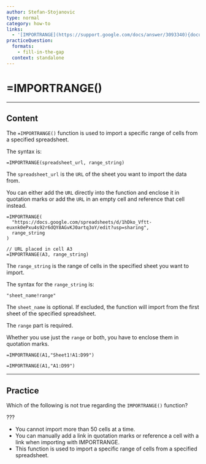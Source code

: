 ```yaml
---
author: Stefan-Stojanovic
type: normal
category: how-to
links:
  - '[IMPORTRANGE](https://support.google.com/docs/answer/3093340){documentation}'
practiceQuestion:
  formats:
    - fill-in-the-gap
  context: standalone
---
```


# =IMPORTRANGE()


---

## Content

The `=IMPORTRANGE()` function is used to import a specific range of cells from a specified spreadsheet.

The syntax is:

```plain-text
=IMPORTRANGE(spreadsheet_url, range_string)
```

The `spreadsheet_url` is the `URL` of the sheet you want to import the data from.

You can either add the `URL` directly into the function and enclose it in quotation marks or add the `URL` in an empty cell and reference that cell instead.

```plain-text
=IMPORTRANGE(
  "https://docs.google.com/spreadsheets/d/1hDko_Vftt-euxnk0ePxu4s92r6dQY8AGvKJ0artq3oY/edit?usp=sharing", 
  range_string
)

// URL placed in cell A3
=IMPORTRANGE(A3, range_string)
```

The `range_string` is the range of cells in the specified sheet you want to import.

The syntax for the `range_string` is:

```plain-text
"sheet_name!range"
```

The `sheet_name` is optional. If excluded, the function will import from the first sheet of the specified spreadsheet.

The `range` part is required.

Whether you use just the `range` or both, you have to enclose them in quotation marks.

```plain-text
=IMPORTRANGE(A1,"Sheet1!A1:D99")

=IMPORTRANGE(A1,"A1:D99")
```


---

## Practice

Which of the following is not true regarding the `IMPORTRANGE()` function?

???

- You cannot import more than 50 cells at a time.
- You can manually add a link in quotation marks or reference a cell with a link when importing with IMPORTRANGE.
- This function is used to import a specific range of cells from a specified spreadsheet.
